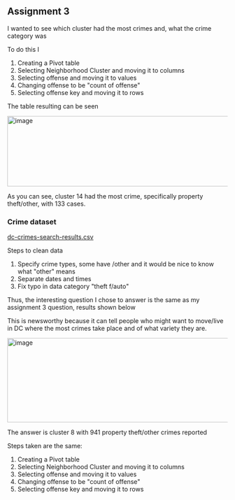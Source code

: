 ## Assignment 3

I wanted to see which cluster had the most crimes and, what the crime category was

To do this I

 1. Creating a Pivot table
 2. Selecting Neighborhood Cluster and moving it to columns
 3. Selecting offense and moving it to values
 4. Changing offense to be "count of offense"
 5. Selecting offense key and moving it to rows

The table resulting can be seen

<img width="516" height="161" alt="image" src="https://github.com/user-attachments/assets/91e8ee7c-47ab-4788-a3b8-bdfb85ac254e" />

As you can see, cluster 14 had the most crime, specifically property theft/other, with 133 cases.

### Crime dataset

[dc-crimes-search-results.csv](https://github.com/user-attachments/files/22649875/dc-crimes-search-results.csv)

Steps to clean data
1. Specify crime types, some have /other and it would be nice to know what "other" means
2. Separate dates and times
3. Fix typo in data category "theft f/auto"

Thus, the interesting question I chose to answer is the same as my assignment 3 question, results shown below

This is newsworthy because it can tell people who might want to move/live in DC where the most crimes take place and of what variety they are.
																																													
<img width="2806" height="193" alt="image" src="https://github.com/user-attachments/assets/90bd5f55-759a-469b-bbde-fabe9b68679c" />

The answer is cluster 8 with 941 property theft/other crimes reported

Steps taken are the same:
 1. Creating a Pivot table
 2. Selecting Neighborhood Cluster and moving it to columns
 3. Selecting offense and moving it to values
 4. Changing offense to be "count of offense"
 5. Selecting offense key and moving it to rows

